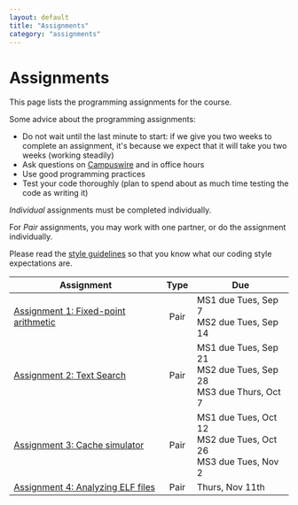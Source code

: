 ```yaml
---
layout: default
title: "Assignments"
category: "assignments"
---
```


# Assignments

This page lists the programming assignments for the course.

Some advice about the programming assignments:

* Do not wait until the last minute to start: if we give you two weeks to complete an assignment, it's because we expect that it will take you two weeks (working steadily)
* Ask questions on [Campuswire](https://campuswire.com) and in office hours
* Use good programming practices
* Test your code thoroughly (plan to spend about as much time testing the code as writing it)

*Individual* assignments must be completed individually.

For *Pair* assignments, you may work with one partner, or do the assignment individually.

Please read the [style guidelines](assign/style.html) so that you know what our coding style expectations are.

Assignment | Type | Due
---------- | :--: | ---
[Assignment 1: Fixed-point arithmetic](assign/assign01.html) | Pair | MS1 due Tues, Sep 7<br>MS2 due Tues, Sep 14
[Assignment 2: Text Search](assign/assign02.html) | Pair | MS1 due Tues, Sep 21<br>MS2 due Tues, Sep 28<br>MS3 due Thurs, Oct 7
[Assignment 3: Cache simulator](assign/assign03.html) | Pair | MS1 due Tues, Oct 12<br>MS2 due Tues, Oct 26<br>MS3 due Tues, Nov 2
[Assignment 4: Analyzing ELF files](assign/assign04.html) | Pair | Thurs, Nov 11th
